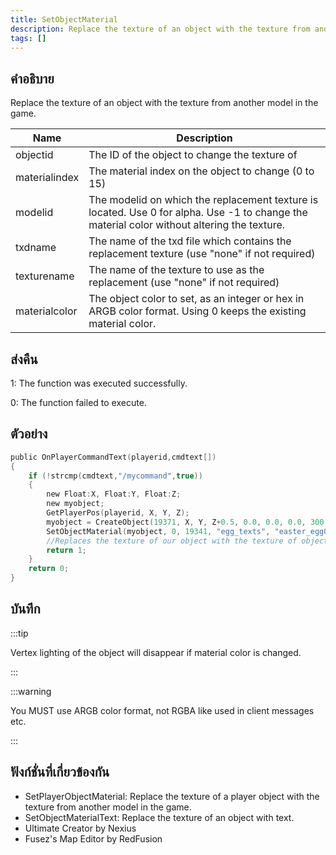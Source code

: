 ```yaml
---
title: SetObjectMaterial
description: Replace the texture of an object with the texture from another model in the game.
tags: []
---
```


## คำอธิบาย

Replace the texture of an object with the texture from another model in the game.

| Name          | Description                                                                                                                                 |
| ------------- | ------------------------------------------------------------------------------------------------------------------------------------------- |
| objectid      | The ID of the object to change the texture of                                                                                               |
| materialindex | The material index on the object to change (0 to 15)                                                                                        |
| modelid       | The modelid on which the replacement texture is located. Use 0 for alpha. Use -1 to change the material color without altering the texture. |
| txdname       | The name of the txd file which contains the replacement texture (use "none" if not required)                                                |
| texturename   | The name of the texture to use as the replacement (use "none" if not required)                                                              |
| materialcolor | The object color to set, as an integer or hex in ARGB color format. Using 0 keeps the existing material color.                              |

## ส่งคืน

1: The function was executed successfully.

0: The function failed to execute.

## ตัวอย่าง

```c
public OnPlayerCommandText(playerid,cmdtext[])
{
    if (!strcmp(cmdtext,"/mycommand",true))
    {
        new Float:X, Float:Y, Float:Z;
        new myobject;
        GetPlayerPos(playerid, X, Y, Z);
        myobject = CreateObject(19371, X, Y, Z+0.5, 0.0, 0.0, 0.0, 300.0);
        SetObjectMaterial(myobject, 0, 19341, "egg_texts", "easter_egg01", 0xFFFFFFFF);
        //Replaces the texture of our object with the texture of object 19341
        return 1;
    }
    return 0;
}
```

## บันทึก

:::tip

Vertex lighting of the object will disappear if material color is changed.

:::

:::warning

You MUST use ARGB color format, not RGBA like used in client messages etc.

:::

## ฟังก์ชั่นที่เกี่ยวข้องกัน

- SetPlayerObjectMaterial: Replace the texture of a player object with the texture from another model in the game.
- SetObjectMaterialText: Replace the texture of an object with text.
- Ultimate Creator by Nexius
- Fusez's Map Editor by RedFusion
